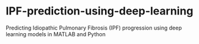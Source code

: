 # IPF-prediction-using-deep-learning
Predicting Idiopathic Pulmonary Fibrosis (IPF) progression using deep learning models in MATLAB and Python
